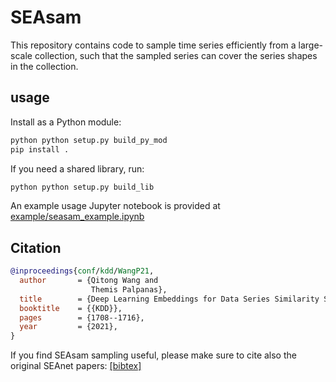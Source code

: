 # SEAsam

This repository contains code to sample time series efficiently from a large-scale collection, such that the sampled series can cover the series shapes in the collection.

## usage

Install as a Python module:

``` bash
python python setup.py build_py_mod 
pip install .
```

If you need a shared library, run:

``` bash
python python setup.py build_lib 
```

An example usage Jupyter notebook is provided at [example/seasam_example.ipynb](https://github.com/qtwang/SEAsam/blob/main/example/seasam_example.ipynb)

## Citation

``` bibtex
@inproceedings{conf/kdd/WangP21,
  author       = {Qitong Wang and
                  Themis Palpanas},
  title        = {Deep Learning Embeddings for Data Series Similarity Search},
  booktitle    = {{KDD}},
  pages        = {1708--1716},
  year         = {2021},
}
```

If you find SEAsam sampling useful, please make sure to cite also the original SEAnet papers: [[bibtex]](https://dblp2.uni-trier.de/rec/conf/kdd/WangP21.bib?param=1)
